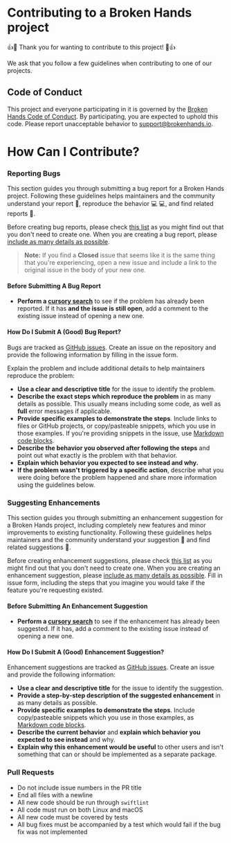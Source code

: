 # Contributing to a Broken Hands project

:+1::tada: Thank you for wanting to contribute to this project! :tada::+1:

We ask that you follow a few guidelines when contributing to one of our projects.

## Code of Conduct

This project and everyone participating in it is governed by the [Broken Hands Code of Conduct](https://github.com/brokenhandsio/SteamPress/blob/master/CODE_OF_CONDUCT.md). By participating, you are expected to uphold this code. Please report unacceptable behavior to [support@brokenhands.io](mailto:support@brokenhandsio).

# How Can I Contribute?

### Reporting Bugs

This section guides you through submitting a bug report for a Broken Hands project. Following these guidelines helps maintainers and the community understand your report :pencil:, reproduce the behavior :computer: :computer:, and find related reports :mag_right:.

Before creating bug reports, please check [this list](#before-submitting-a-bug-report) as you might find out that you don't need to create one. When you are creating a bug report, please [include as many details as possible](#how-do-i-submit-a-good-bug-report).

> **Note:** If you find a **Closed** issue that seems like it is the same thing that you're experiencing, open a new issue and include a link to the original issue in the body of your new one.

#### Before Submitting A Bug Report

* **Perform a [cursory search](https://github.com/issues?q=+is%3Aissue+user%3Abrokenhandsio)** to see if the problem has already been reported. If it has **and the issue is still open**, add a comment to the existing issue instead of opening a new one.

#### How Do I Submit A (Good) Bug Report?

Bugs are tracked as [GitHub issues](https://guides.github.com/features/issues/). Create an issue on the repository and provide the following information by filling in the issue form.

Explain the problem and include additional details to help maintainers reproduce the problem:

* **Use a clear and descriptive title** for the issue to identify the problem.
* **Describe the exact steps which reproduce the problem** in as many details as possible. This usually means including some code, as well as __full__ error messages if applicable.
* **Provide specific examples to demonstrate the steps**. Include links to files or GitHub projects, or copy/pasteable snippets, which you use in those examples. If you're providing snippets in the issue, use [Markdown code blocks](https://help.github.com/articles/markdown-basics/#multiple-lines).
* **Describe the behavior you observed after following the steps** and point out what exactly is the problem with that behavior.
* **Explain which behavior you expected to see instead and why.**
* **If the problem wasn't triggered by a specific action**, describe what you were doing before the problem happened and share more information using the guidelines below.

### Suggesting Enhancements

This section guides you through submitting an enhancement suggestion for a Broken Hands project, including completely new features and minor improvements to existing functionality. Following these guidelines helps maintainers and the community understand your suggestion :pencil: and find related suggestions :mag_right:.

Before creating enhancement suggestions, please check [this list](#before-submitting-an-enhancement-suggestion) as you might find out that you don't need to create one. When you are creating an enhancement suggestion, please [include as many details as possible](#how-do-i-submit-a-good-enhancement-suggestion). Fill in issue form, including the steps that you imagine you would take if the feature you're requesting existed.

#### Before Submitting An Enhancement Suggestion

* **Perform a [cursory search](https://github.com/issues?q=+is%3Aissue+user%3Abrokenhandsio)** to see if the enhancement has already been suggested. If it has, add a comment to the existing issue instead of opening a new one.

#### How Do I Submit A (Good) Enhancement Suggestion?

Enhancement suggestions are tracked as [GitHub issues](https://guides.github.com/features/issues/). Create an issue and provide the following information:

* **Use a clear and descriptive title** for the issue to identify the suggestion.
* **Provide a step-by-step description of the suggested enhancement** in as many details as possible.
* **Provide specific examples to demonstrate the steps**. Include copy/pasteable snippets which you use in those examples, as [Markdown code blocks](https://help.github.com/articles/markdown-basics/#multiple-lines).
* **Describe the current behavior** and **explain which behavior you expected to see instead** and why.
* **Explain why this enhancement would be useful** to other users and isn't something that can or should be implemented as a separate package.

### Pull Requests

* Do not include issue numbers in the PR title
* End all files with a newline
* All new code should be run through `swiftlint`
* All code must run on both Linux and macOS
* All new code must be covered by tests
* All bug fixes must be accompanied by a test which would fail if the bug fix was not implemented
